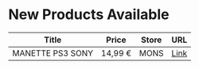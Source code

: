 # New Products Available

| Title | Price | Store | URL |
|---|---|---|---|
| MANETTE PS3  SONY | 14,99 € | MONS | [Link](https://www.cashconverters.be/fr/accessoires-jeux-video/816095-manette-ps3-sony.html) |

